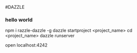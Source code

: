 #DAZZLE

### hello world

npm i razzle-dazzle -g
dazzle startproject <project_name>
cd <project_name>
dazzle runserver

open localhost:4242
